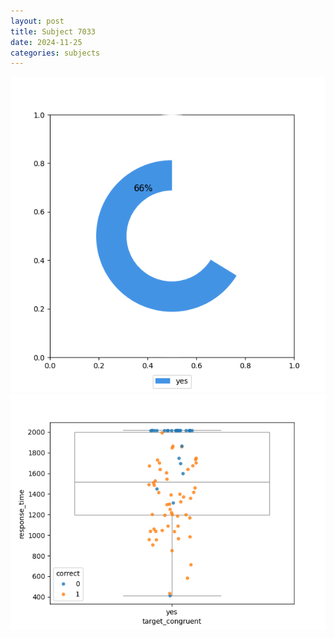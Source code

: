 ```yaml
---
layout: post
title: Subject 7033
date: 2024-11-25
categories: subjects
---
```


![](data/7033/run-10/7033_accuracy_target_congruence.png)
![](data/7033/run-10/7033_rt_congruence.png)
